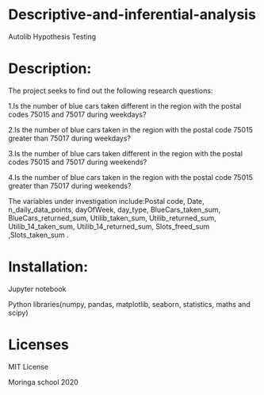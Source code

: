 # Descriptive-and-inferential-analysis
Autolib Hypothesis Testing
<img> 

# Description:

The project seeks to find out the following research questions:

1.Is the number of blue cars taken different in the region with the postal codes 75015 and 75017 during weekdays?

2.Is the number of blue cars taken in the region with the postal code 75015 greater than 75017 during weekdays?

3.Is the number of blue cars taken different in the region with the postal codes 75015 and 75017 during weekends?

4.Is the number of blue cars taken in the region with the postal code 75015 greater than 75017 during weekends?

The variables under investigation include:Postal code, Date, n_daily_data_points,  dayOfWeek,  day_type,  BlueCars_taken_sum, BlueCars_returned_sum, Utilib_taken_sum, Utilib_returned_sum, Utilib_14_taken_sum, Utilib_14_returned_sum, Slots_freed_sum ,Slots_taken_sum .

# Installation:
Jupyter notebook

Python libraries(numpy, pandas, matplotlib, seaborn, statistics, maths and scipy)

# Licenses
MIT License

Moringa school 2020
